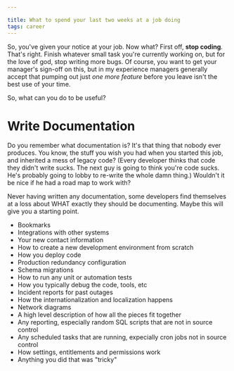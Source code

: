 ```yaml
---

title: What to spend your last two weeks at a job doing
tags: career
---
```


So, you've given your notice at your job. Now what? First off, **stop coding**.
That's right. Finish whatever small task you're currently working on, but for
the love of god, stop writing more bugs. Of course, you want to get your manager's
sign-off on this, but in my experience managers generally accept that pumping out
just *one more feature* before you leave isn't the best use of your time.

So, what can you do to be useful?

# Write Documentation

Do you remember what documentation is? It's that thing that nobody ever produces.
You know, the stuff you wish you had when you started this job, and inherited a mess
of legacy code? (Every developer thinks that code they didn't write sucks.
The next guy is going to think you're code sucks. He's probably going to lobby to
re-write the whole damn thing.) Wouldn't it be nice if he had a road map to work with?

Never having written any documentation, some developers find themselves at a loss about
WHAT exactly they should be documenting. Maybe this will give you a starting point.

- Bookmarks
- Integrations with other systems
- Your new contact information
- How to create a new development environment from scratch
- How you deploy code
- Production redundancy configuration
- Schema migrations
- How to run any unit or automation tests
- How you typically debug the code, tools, etc
- Incident reports for past outages
- How the internationalization and localization happens
- Network diagrams
- A high level description of how all the pieces fit together
- Any reporting, especially random SQL scripts that are not in source control
- Any scheduled tasks that are running, expecially cron jobs not in source control
- How settings, entitlements and permissions work
- Anything you did that was "tricky"
